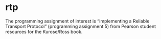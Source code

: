 rtp
===

The programming assignment of interest is “Implementing a Reliable Transport Protocol” (programming assignment 5) from Pearson student resources for the Kurose/Ross book.
